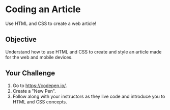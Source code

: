 # Coding an Article

Use HTML and CSS to create a web article!

## Objective

Understand how to use HTML and CSS to create and style an article made for the web and mobile devices.

## Your Challenge

1. Go to https://codepen.io/.
2. Create a "New Pen".
3. Follow along with your instructors as they live code and introduce you to HTML and CSS concepts.
